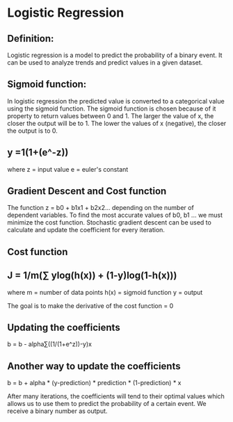 # Logistic Regression
## Definition:
Logistic regression is a model to predict the probability of a binary event. It can be used to analyze trends and predict values in a given dataset.

## Sigmoid function:

In logistic regression the predicted value is converted to a categorical value using the sigmoid function. The sigmoid function is chosen because of it property to return values between 0 and 1. The larger the value of x, the closer the output will be to 1. The lower the values of x (negative), the closer the output is to 0.

## y =1(1+(e^-z))

where
z = input value
e = euler's constant

## Gradient Descent and Cost function

The function z = b0 + b1x1 + b2x2... depending on the number of dependent variables. To find the most accurate values of b0, b1 ... we must minimize the cost function. Stochastic gradient descent can be used to calculate and update the coefficient for every iteration.

## Cost function

## J = 1/m(∑ ylog(h(x)) + (1-y)log(1-h(x)))

where
m = number of data points
h(x) = sigmoid function
y = output

The goal is to make the derivative of the cost function = 0

## Updating the coefficients

b = b - alpha∑((1/(1+e^z))-y)x

## Another way to update the coefficients

b = b + alpha * (y-prediction) * prediction * (1-prediction) * x

After many iterations, the coefficients will tend to their optimal values which allows us to use them to predict the probability of a certain event. We receive a binary number as output.
